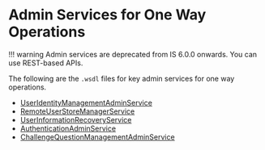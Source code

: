 # Admin Services for One Way Operations

!!! warning
    Admin services are deprecated from IS 6.0.0 onwards. You can use REST-based APIs.
    
The following are the `.wsdl` files for key admin services for one way
operations.

- [UserIdentityManagementAdminService]({{base_path}}/assets/attachments/user-identity-management-admin-service.wsdl)
- [RemoteUserStoreManagerService]({{base_path}}/assets/attachments/remote-user-store-manager-service.wsdl)
- [UserInformationRecoveryService]({{base_path}}/assets/attachments/user-information-recovery-service.wsdl)
- [AuthenticationAdminService]({{base_path}}/assets/attachments/authentication-admin-service.wsdl)
- [ChallengeQuestionManagementAdminService]({{base_path}}/assets/attachments/challenge-question-management-admin-service.wsdl)
